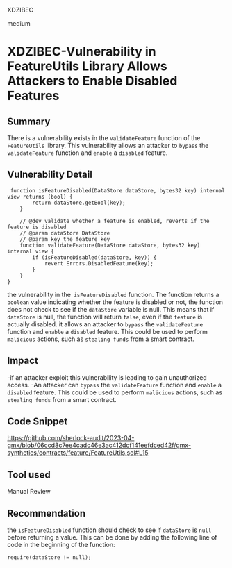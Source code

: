 XDZIBEC

medium

# XDZIBEC-Vulnerability in FeatureUtils Library Allows Attackers to Enable Disabled Features

## Summary

 There is a vulnerability exists in the `validateFeature` function of the `FeatureUtils` library. This vulnerability allows an attacker to `bypass` the `validateFeature` function and `enable` a `disabled` feature.

## Vulnerability Detail

```solidity
 function isFeatureDisabled(DataStore dataStore, bytes32 key) internal view returns (bool) {
        return dataStore.getBool(key);
    }

    // @dev validate whether a feature is enabled, reverts if the feature is disabled
    // @param dataStore DataStore
    // @param key the feature key
    function validateFeature(DataStore dataStore, bytes32 key) internal view {
        if (isFeatureDisabled(dataStore, key)) {
            revert Errors.DisabledFeature(key);
        }
    }
}
```
the vulnerability in the` isFeatureDisabled` function. The function returns a `boolean` value indicating whether the feature is disabled or not, the function does not check to see if the `dataStore` variable is null. This means that if `dataStore` is null, the function will return `false`, even if the `feature` is actually disabled.
 it allows an attacker to `bypass` the `validateFeature` function and `enable` a `disabled` feature. This could be used to perform `malicious` actions, such as `stealing funds` from a smart contract.

## Impact

-if an attacker exploit this vulnerability is leading  to gain unauthorized access.
-An attacker can `bypass` the `validateFeature` function and `enable` a `disabled` feature. This could be used to perform `malicious` actions, such as `stealing funds` from a smart contract.

## Code Snippet

https://github.com/sherlock-audit/2023-04-gmx/blob/06ccd8c7ee4cadc46e3ac412dcf141eefdced42f/gmx-synthetics/contracts/feature/FeatureUtils.sol#L15

## Tool used

Manual Review

## Recommendation

the `isFeatureDisabled` function should check to see if `dataStore` is `null` before returning a value. This can be done by adding the following line of code in the beginning of the function:

```solidity
require(dataStore != null);
```
